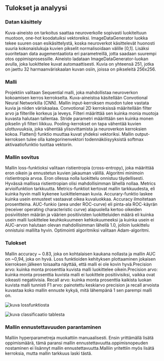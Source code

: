 ## Tulokset ja analyysi

### Datan käsittely
Kuva-aineisto on tarkoitus saattaa neuroverkolle sopivasti luokiteltuun muotoon, one-hot koodatuiksi vektoreiksi. ImageDataGenerator luokka tekee suuren osan esikäsittelystä, koska neuroverkot käsittelevät huonosti suuria kokonaislukuja kuvien pikselit normalisoidaan välille [0,1]. Lisäksi suoritetaan data augementaatiota eri parametreillä, jotta saadaan suurempi otos oppimisprosessille. Aineisto ladataan ImageDataGenerator-luokan avulla, joka luokittelee kuvat automaattisesti. Kuvia on yhteensä 251, jotka on jaettu 32 harmaanväriskaalan kuvan osiin, joissa on pikseleitä 256x256.


### Malli
Projektiin valitaan Sequential malli, joka mahdollistaa neuroverkon kokoamisen kerros kerrokselta. Kuva-aineistoa käsitellään Convotional Neural Networkilla (CNN). Mallin input-kerroksen muodon tulee vastata kuvia ja niiden väriskaalaa. Convotional 2D kerroksissä määritellään filter arvo ja filterille korkeus ja leveys. Filteri määrittää sen kuinka monia muotoja kuvasta halutaan tallentaa. Stride parametri määrittään sen kuinka monen pikselin yli filteri liikkuu. Pooling-kerrokset on tapa vähentää kuvien ulottuvuuksia, joka vähentää ylisovittamista ja neuroverkon kerroksien kokoa. Flatten() funktio muuttaa kuvat yhdeksi vektoriksi. Mallin output-kerroksen tulee olla kategorinenvektori todennäköisyyksistä softmax aktivaatiofunktio tuottaa vektorin.



### Mallin sovitus
Mallin loss-funktioksi valitaan ristientropia (cross-entropy), joka määrittää eron oikein ja ennustetun kuvien jakauman välillä. Algoritmi minimoin ristientropia arvoa. Eron ollessa nolla luokittelu onnistuu täydellisesti. Hyvässä mallissa ristientropian olisi mahdollisimman lähellä nollaa. Metrics arvioifunktion tarkkuutta. Metrics-funktiot kertovat mallin tarkkuudesta, eli kuinka hyvin malli kykenee luokittelemaan kuvia. Accurary-funktio laskee kuinka usein ennusteet vastaavat oikea kuvaluokkaa. Accuracy ilmoitetaan prosentteina. AUC-funkio (area under ROC-curve) eli pinta-ala ROC-käyrän (receiver operating characteristic curve) alapuolella kertoo oikeiden posiviitisten määrän ja väärien positiivisten luokitteluiden määrä eli kuinka usein malli luokittelee keuhkokuumeen kehkokuumeeksi ja kuinka usein ei AUC-arvon halutaan olevan mahdollisimman lähellä 1.0, jolloin luokittelu onnistuisi mallilta hyvin. Optimointi algoritmiksi valitaan Adam-algoritmi.


### Tulokset
Mallin accuracy ~ 0.83, joka on kohtalaisen kaukana nollasta ja mallin AUC on ~0,94, joka on hyvä. Loss funktioiden kehityksen plottaaminen jokaisen kierroksen jälkeen toisaalta näyttää, että malli ei ole kovin hyvä.Precision arvo: kuinka monta prosenttia kuvista malli luokittelee oikein.Precision arvo: kuinka monta prosenttia kuvista malli ei luokittele positiivisiksi, vaikka ovat oikeasti negatiivisia. Recall arvo: kuinka monta prosenttia kaikista luokan kuvista malli tunnisti
F1 arvo: painotettu keskiarvo precision ja recall arvoista kuvastaa koko mallin ennuste kykyä, mitä lähempänä 1 sen parempi malli on.

![kuva lossfunktiosta](Codeacademy/Kuvantunnistus/src/kuvat/classification.png)

![kuva classificaatio tablesta](Codeacademy/Kuvantunnistus/src/kuvat/lossfunction.png)

### Mallin ennustettavuuden parantaminen
Malliin hyperparametreja muokattiin manuaalisesti. Ensin yrittämällä lisätä oppimismäärä, tämä paransi mallin ennustettavuutta.oppimisnopeuden nostaminen ei lisännyt mallin ennustettavuutta.Malliin yritettiin myös lisätä kerroksia, mutta mallin tarkkuus laski tästä.